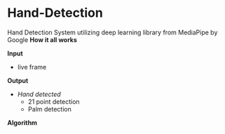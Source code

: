 # Hand-Detection
Hand Detection System utilizing deep learning library from MediaPipe by Google
**How it all works**

**Input**
 * live frame


**Output**
 * *Hand detected*
   * 21 point detection 
   * Palm detection 

**Algorithm**
